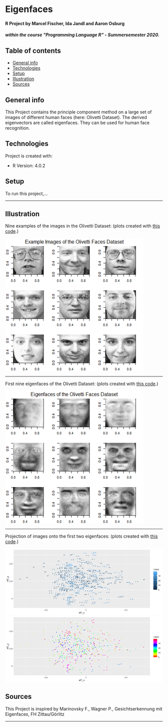 # Eigenfaces
#### R Project by Marcel Fischer, Ida Jandl and Aaron Osburg
##### within the course "Programming Language R" - Summersemester 2020.

## Table of contents
* [General info](#general-info)
* [Technologies](#technologies)
* [Setup](#setup)
* [Illustration](#illustration)
* [Sources](#sources)


## General info

This Project contains the principle component method on a large set of images of different human faces (here: Olivetti Dataset). The derived eigenvectors are called eigenfaces. They can be used for human face recognition.

## Technologies 
Project is created with:

* R Version: 4.0.2

## Setup 
To run this project,...

---

## Illustration
Nine examples of the images in the Olivetti Dataset:
(plots created with [this code](https://github.com/Osburg/eigenfaces/blob/master/R/visualize_ef.R).)

![Example of Images in Olivetti Dataset](https://github.com/Osburg/eigenfaces/blob/master/example_images.png)

---

First nine eigenfaces of the Olivetti Dataset:
(plots created with [this code](https://github.com/Osburg/eigenfaces/blob/master/R/visualize_ef.R).)

![Nine Eigenfaces of the Olivetti Dataset](https://github.com/Osburg/eigenfaces/blob/master/nine_eigenfaces.png)

---

Projection of images onto the first two eigenfaces:
(plots created with [this code](https://github.com/Osburg/eigenfaces/blob/master/R/visualize_ef.R).)

![Projection on eigenfaces](https://github.com/Osburg/eigenfaces/blob/master/projection_blue.png)
![Projection on eigenfaces](https://github.com/Osburg/eigenfaces/blob/master/projection_rainbow.png)

## Sources 
This Project is inspired by Marinovsky F., Wagner P., Gesichtserkennung mit Eigenfaces, FH Zittau/Görlitz


---
